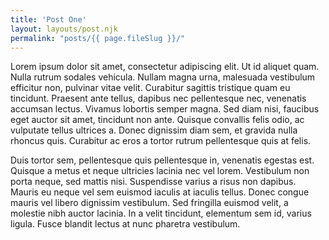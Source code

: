 ```yaml
---
title: 'Post One'
layout: layouts/post.njk
permalink: "posts/{{ page.fileSlug }}/"
---
```

Lorem ipsum dolor sit amet, consectetur adipiscing elit. Ut id aliquet quam. Nulla rutrum sodales vehicula. Nullam magna urna, malesuada vestibulum efficitur non, pulvinar vitae velit. Curabitur sagittis tristique quam eu tincidunt. Praesent ante tellus, dapibus nec pellentesque nec, venenatis accumsan lectus. Vivamus lobortis semper magna. Sed diam nisi, faucibus eget auctor sit amet, tincidunt non ante. Quisque convallis felis odio, ac vulputate tellus ultrices a. Donec dignissim diam sem, et gravida nulla rhoncus quis. Curabitur ac eros a tortor rutrum pellentesque quis at felis.

Duis tortor sem, pellentesque quis pellentesque in, venenatis egestas est. Quisque a metus et neque ultricies lacinia nec vel lorem. Vestibulum non porta neque, sed mattis nisi. Suspendisse varius a risus non dapibus. Mauris eu neque vel sem euismod iaculis at iaculis tellus. Donec congue mauris vel libero dignissim vestibulum. Sed fringilla euismod velit, a molestie nibh auctor lacinia. In a velit tincidunt, elementum sem id, varius ligula. Fusce blandit lectus at nunc pharetra vestibulum.

